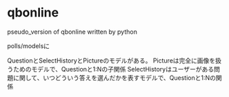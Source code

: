 # qbonline
pseudo_version of qbonline written by python

polls/modelsに

QuestionとSelectHistoryとPictureのモデルがある。
Pictureは完全に画像を扱うためのモデルで、Questionと1:Nの子関係
SelectHistoryはユーザーがある問題に関して、いつどういう答えを選んだかを表すモデルで、Questionと1:Nの関係
